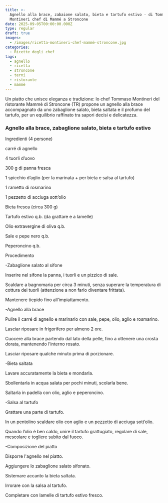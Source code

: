 ```yaml
---
title: >-
  Agnello alla brace, zabaione salato, bieta e tartufo estivo - di Tommaso
  Montineri chef di Mammé a Stroncone
date: 2025-09-05T00:00:00.000Z
type: regular
draft: true
images:
  - /images/ricetta-montineri-chef-mammè-stroncone.jpg
categories:
  - Ricette degli chef
tags:
  - agnello
  - ricetta
  - stroncone
  - terni
  - ristorante
  - mammè
---
```


Un piatto che unisce eleganza e tradizione: lo chef Tommaso Montineri del ristorante Mammè di Stroncone (TR) propone un agnello alla brace accompagnato da uno zabaglione salato, bieta saltata e il profumo del tartufo, per un equilibrio raffinato tra sapori decisi e delicatezza.

### Agnello alla brace, zabaglione salato, bieta e tartufo estivo

Ingredienti (4 persone)

carré di agnello

4 tuorli d’uovo

300 g di panna fresca

1 spicchio d’aglio (per la marinata + per bieta e salsa al tartufo)

1 rametto di rosmarino

1 pezzetto di acciuga sott’olio

Bieta fresca (circa 300 g)

Tartufo estivo q.b. (da grattare e a lamelle)

Olio extravergine di oliva q.b.

Sale e pepe nero q.b.

Peperoncino q.b.

Procedimento

-Zabaglione salato al sifone

Inserire nel sifone la panna, i tuorli e un pizzico di sale.

Scaldare a bagnomaria per circa 3 minuti, senza superare la temperatura di cottura dei tuorli (attenzione a non farlo diventare frittata).

Mantenere tiepido fino all’impiattamento.

-Agnello alla brace

Pulire il carré di agnello e marinarlo con sale, pepe, olio, aglio e rosmarino.

Lasciar riposare in frigorifero per almeno 2 ore.

Cuocere alla brace partendo dal lato della pelle, fino a ottenere una crosta dorata, mantenendo l’interno rosato.

Lasciar riposare qualche minuto prima di porzionare.

-Bieta saltata

Lavare accuratamente la bieta e mondarla.

Sbollentarla in acqua salata per pochi minuti, scolarla bene.

Saltarla in padella con olio, aglio e peperoncino.

-Salsa al tartufo

Grattare una parte di tartufo.

In un pentolino scaldare olio con aglio e un pezzetto di acciuga sott’olio.

Quando l’olio è ben caldo, unire il tartufo grattugiato, regolare di sale, mescolare e togliere subito dal fuoco.

-Composizione del piatto

Disporre l'agnello nel piatto.

Aggiungere lo zabaglione salato sifonato.

Sistemare accanto la bieta saltata.

Irrorare con la salsa al tartufo.

Completare con lamelle di tartufo estivo fresco.
